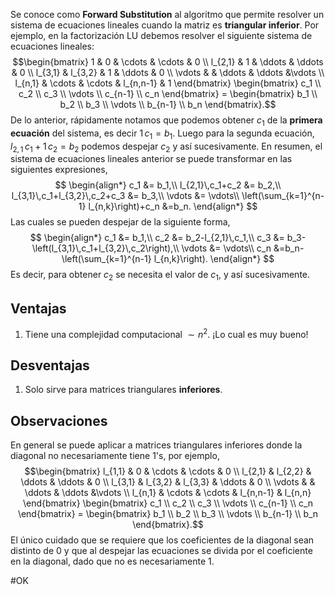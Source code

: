 Se conoce como **Forward Substitution** al algoritmo que permite resolver un sistema de ecuaciones lineales cuando la matriz es **triangular inferior**. Por ejemplo, en la factorización LU debemos resolver el siguiente sistema de ecuaciones lineales:$$\begin{bmatrix}
        	1 & 0 & \cdots & \cdots & 0 \\
        	l_{2,1} & 1 & \ddots & \ddots & 0 \\
        	l_{3,1} & l_{3,2} & 1 & \ddots & 0 \\
        	\vdots & & \ddots & \ddots &\vdots  \\
        	l_{n,1} & \cdots & \cdots & l_{n,n-1} & 1
        \end{bmatrix}
        \begin{bmatrix}
        	c_1 \\
        	c_2 \\
        	c_3 \\
        	\vdots \\
        	c_{n-1} \\
        	c_n
        \end{bmatrix}
        =
        \begin{bmatrix}
        	b_1 \\
        	b_2 \\
        	b_3 \\
        	\vdots \\
        	b_{n-1} \\
        	b_n
        \end{bmatrix}.$$
De lo anterior, rápidamente notamos que podemos obtener $c_1$ de la **primera ecuación** del sistema, es decir $1\,c_1=b_1$. Luego para la segunda ecuación, $l_{2,1}\,c_1+1\,c_2=b_2$ podemos despejar $c_2$ y así sucesivamente. En resumen, el sistema de ecuaciones lineales anterior se puede transformar en las siguientes expresiones,$$
\begin{align*}
c_1 &= b_1,\\
l_{2,1}\,c_1+c_2 &= b_2,\\
l_{3,1}\,c_1+l_{3,2}\,c_2+c_3 &= b_3,\\
\vdots &= \vdots\\
\left(\sum_{k=1}^{n-1} l_{n,k}\right)+c_n &=b_n.
\end{align*}
$$ Las cuales se pueden despejar de la siguiente forma,$$
\begin{align*}
c_1 &= b_1,\\
c_2 &= b_2-l_{2,1}\,c_1,\\
c_3 &= b_3-\left(l_{3,1}\,c_1+l_{3,2}\,c_2\right),\\
\vdots &= \vdots\\
c_n &=b_n-\left(\sum_{k=1}^{n-1} l_{n,k}\right).
\end{align*}
$$ Es decir, para obtener $c_2$ se necesita el valor de $c_1$, y así sucesivamente.

## Ventajas
1. Tiene una complejidad computacional $\sim n^2$. ¡Lo cual es muy bueno!
## Desventajas
1. Solo sirve para matrices triangulares **inferiores**.

## Observaciones
En general se puede aplicar a matrices triangulares inferiores donde la diagonal no necesariamente tiene $1$'s, por ejemplo,$$\begin{bmatrix}
        	l_{1,1} & 0 & \cdots & \cdots & 0 \\
        	l_{2,1} & l_{2,2} & \ddots & \ddots & 0 \\
        	l_{3,1} & l_{3,2} & l_{3,3} & \ddots & 0 \\
        	\vdots & & \ddots & \ddots &\vdots  \\
        	l_{n,1} & \cdots & \cdots & l_{n,n-1} & l_{n,n}
        \end{bmatrix}
        \begin{bmatrix}
        	c_1 \\
        	c_2 \\
        	c_3 \\
        	\vdots \\
        	c_{n-1} \\
        	c_n
        \end{bmatrix}
        =
        \begin{bmatrix}
        	b_1 \\
        	b_2 \\
        	b_3 \\
        	\vdots \\
        	b_{n-1} \\
        	b_n
        \end{bmatrix}.$$ El único cuidado que se requiere que los coeficientes de la diagonal sean distinto de $0$ y que al despejar las ecuaciones se divida por el coeficiente en la diagonal, dado que no es necesariamente 1.

#OK